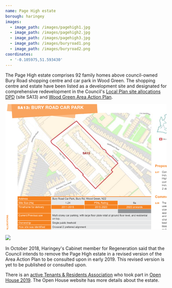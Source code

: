 ```yaml
---
name: Page High estate 
borough: haringey
images:
  - image_path: /images/pagehigh1.jpg
  - image_path: /images/pagehigh2.jpg
  - image_path: /images/pagehigh3.jpg
  - image_path: /images/buryroad1.png
  - image_path: /images/buryroad2.png
coordinates: 
  - '-0.105975,51.593430'
---
```

The Page High estate comprises 92 family homes above council-owned Bury Road shopping centre and car park in Wood Green. The shopping centre and estate have been listed as a development site and designated for comprehensive redevelopment in the Council's [Local Plan site allocations DPD](https://www.haringey.gov.uk/sites/haringeygovuk/files/final_haringey_site_allocations_dtp_online.pdf) (site SA13) and [Wood Green Area Action Plan](https://www.haringey.gov.uk/sites/haringeygovuk/files/nsr00284-wood_green_aap_2018_awv4_lr.pdf).

![](/images/buryroad2.png)

![](/images/buryroad3.png)

In October 2018, Haringey's Cabinet member for Regeneration said that the Council intends to remove the Page High estate in a revised version of the Area Action Plan to be consulted upon in early 2019. This revised version is yet to be published or consulted upon.

There is an [active Tenants & Residents Association](https://twitter.com/PageHighTenants) who took part in [Open House 2019](https://openhouselondon.open-city.org.uk/listings/7201). The Open House website has more details about the estate.
